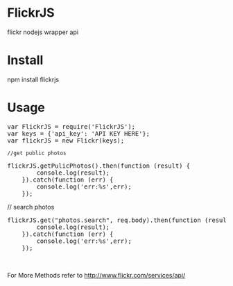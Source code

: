# FlickrJS
flickr nodejs wrapper api

# Install
npm install flickrjs

# Usage

<pre>
var FlickrJS = require('FlickrJS');
var keys = {'api_key': 'API KEY HERE'};
var flickrJS = new Flickr(keys);
</pre>

    //get public photos
<pre>
flickrJS.getPulicPhotos().then(function (result) {
        console.log(result);
    }).catch(function (err) {
        console.log('err:%s',err);
    });
</pre>
  
   </pre>
    // search photos
<pre>
flickrJS.get("photos.search", req.body).then(function (result) {
        console.log(result);
    }).catch(function (err) {
        console.log('err:%s',err);
    });
    
  </pre>
  
  

For More Methods refer to http://www.flickr.com/services/api/  
  